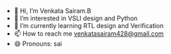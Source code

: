 - 👋 Hi, I’m Venkata Sairam.B
- 👀 I’m interested in VSLI design and Python
- 🌱 I’m currently learning RTL design and Verification
- 📫 How to reach me venkatasairam428@gmail.com
- 😄 Pronouns: sai

<!---
B-V-SAIRAM428/B-V-SAIRAM428 is a ✨ special ✨ repository because its `README.md` (this file) appears on your GitHub profile.
You can click the Preview link to take a look at your changes.
--->
